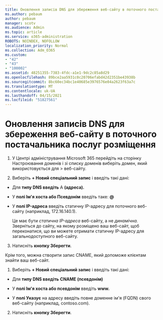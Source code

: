 ```yaml
---
title: Оновлення записів DNS для збереження веб-сайту в поточного постачальника послуг розміщення
ms.author: pebaum
author: pebaum
manager: scotv
ms.audience: Admin
ms.topic: article
ms.service: o365-administration
ROBOTS: NOINDEX, NOFOLLOW
localization_priority: Normal
ms.collection: Adm_O365
ms.custom:
- "42"
- "43"
- "100002"
ms.assetid: 48251355-7383-4fdc-a1e1-9dc2c85a8d29
ms.openlocfilehash: 89bce2aa5931c0c20706efabd42d2351be43938b
ms.sourcegitcommit: 8bc60ec34bc1e40685e3976576e04a2623f63a7c
ms.translationtype: MT
ms.contentlocale: uk-UA
ms.lasthandoff: 04/15/2021
ms.locfileid: "51827561"
---
```

# <a name="update-dns-records-to-keep-your-website-with-your-current-hosting-provider"></a>Оновлення записів DNS для збереження веб-сайту в поточного постачальника послуг розміщення

1. У Центрі адміністрування Microsoft 365 перейдіть на сторінку Настроювання доменів і зі списку доменів виберіть домен, який використовується для  >  [](https://admin.microsoft.com/Adminportal#/Domains) веб-сайту.

2. Виберіть **+ Новий спеціальний запис** і введіть такі дані:

  - Для **типу DNS введіть** A **(адреса).**

  - У **полі Ім'я хоста або Псевдонім** введіть таке: **@**

  - У **полі IP-адреса** введіть статичну IP-адресу для поточного веб-сайту (наприклад, 172.16.140.1).

    Це має бути *статична IP-адреса* веб-сайту, а не *динамічна.* Зверніться до сайту, на якому розміщено ваш веб-сайт, щоб переконатися, що ви можете отримати статичну IP-адресу для загальнодоступного веб-сайту.

3. Натисніть **кнопку Зберегти**.

Крім того, можна створити запис CNAME, який допоможе клієнтам знайти ваш веб-сайт.
  
1. Виберіть **+ Новий спеціальний запис** і введіть такі дані:

  - Для **типу DNS введіть** **CNAME (псевдонім)**

  - У **полі Ім'я хоста або псевдонім** введіть **www.**

  - У **полі Указує** на адресу введіть повне доменне ім'я (FQDN) свого веб-сайту (наприклад, contoso.com).

2. Натисніть **кнопку Зберегти**.
